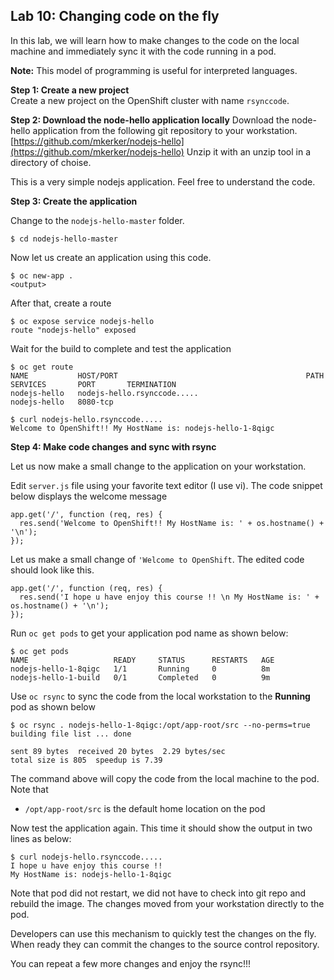 ## Lab 10: Changing code on the fly

In this lab, we will learn how to make changes to the code on the local machine and immediately sync it with the code running in a pod.

**Note:** This model of programming is useful for interpreted languages.

**Step 1: Create a new project**	   
Create a new project on the OpenShift cluster with name `rsynccode`. 

**Step 2: Download the node-hello application locally**
Download the node-hello application from the following git repository to your workstation.
[https://github.com/mkerker/nodejs-hello](https://github.com/mkerker/nodejs-hello)
Unzip it with an unzip tool in a directory of choise.

This is a very simple nodejs application. Feel free to understand the code.

**Step 3: Create the application**

Change to the `nodejs-hello-master` folder.

```
$ cd nodejs-hello-master
```

Now let us create an application using this code.  	

```
$ oc new-app .
<output>

```

After that, create a route

```
$ oc expose service nodejs-hello
route "nodejs-hello" exposed
```
Wait for the build to complete and test the application

```
$ oc get route
NAME           HOST/PORT                                          PATH           SERVICES       PORT       TERMINATION
nodejs-hello   nodejs-hello.rsynccode.....                        nodejs-hello   8080-tcp
```

```
$ curl nodejs-hello.rsynccode.....
Welcome to OpenShift!! My HostName is: nodejs-hello-1-8qigc
```

**Step 4: Make code changes and sync with rsync**

Let us now make a small change to the application on your workstation.

Edit `server.js` file using your favorite text editor (I use vi). The code snippet below displays the welcome message

```
app.get('/', function (req, res) {
  res.send('Welcome to OpenShift!! My HostName is: ' + os.hostname() + '\n');
});
```

Let us make a small change of `'Welcome to OpenShift`. The edited code should look like this.

```
app.get('/', function (req, res) {
  res.send('I hope u have enjoy this course !! \n My HostName is: ' + os.hostname() + '\n');
});
```

Run `oc get pods` to get your application pod name as shown below:
```
$ oc get pods
NAME                   READY     STATUS      RESTARTS   AGE
nodejs-hello-1-8qigc   1/1       Running     0          8m
nodejs-hello-1-build   0/1       Completed   0          9m
```

Use `oc rsync` to sync the code from the local workstation to the **Running** pod as shown below

```
$ oc rsync . nodejs-hello-1-8qigc:/opt/app-root/src --no-perms=true 
building file list ... done

sent 89 bytes  received 20 bytes  2.29 bytes/sec
total size is 805  speedup is 7.39
```

The command above will copy the code from the local machine to the pod. Note that    
* `/opt/app-root/src` is the default home location on the pod    

Now test the application again. This time it should show the output in two lines as below:

```
$ curl nodejs-hello.rsynccode.....
I hope u have enjoy this course !!
My HostName is: nodejs-hello-1-8qigc
```

Note that pod did not restart, we did not have to check into git repo and rebuild the image. The changes moved from your workstation directly to the pod.

Developers can use this mechanism to quickly test the changes on the fly. When ready they can commit the changes to the source control repository.

You can repeat a few more changes and enjoy the rsync!!!
